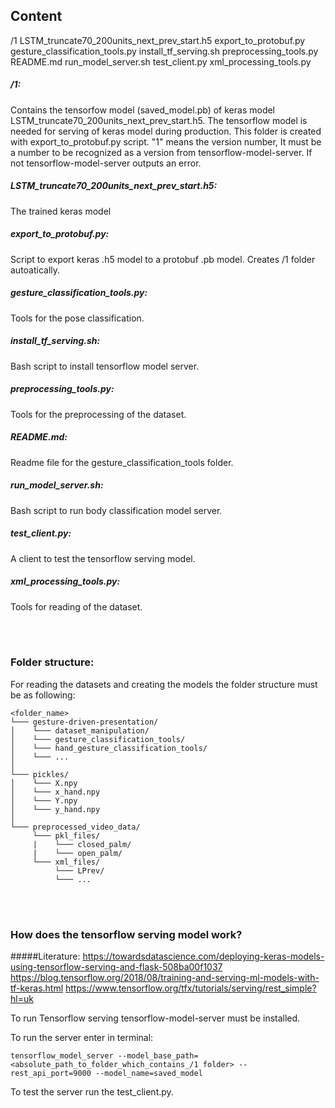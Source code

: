 ## Content

/1
LSTM_truncate70_200units_next_prev_start.h5
export_to_protobuf.py
gesture_classification_tools.py
install_tf_serving.sh
preprocessing_tools.py
README.md
run_model_server.sh
test_client.py
xml_processing_tools.py

##### /1: 
Contains the tensorfow model (saved_model.pb) of keras model LSTM_truncate70_200units_next_prev_start.h5. The tensorflow model is needed for serving of keras model during production. This folder is created with export_to_protobuf.py script. "1" means the version number, It must be a number to be recognized as a version from tensorflow-model-server. If not tensorflow-model-server outputs an error.

##### LSTM_truncate70_200units_next_prev_start.h5:
The trained keras model

##### export_to_protobuf.py:
Script to export keras .h5 model to a protobuf .pb model. Creates /1 folder autoatically.

##### gesture_classification_tools.py:
Tools for the pose classification.

##### install_tf_serving.sh:
Bash script to install tensorflow model server.

##### preprocessing_tools.py:
Tools for the preprocessing of the dataset.

##### README.md:
Readme file for the gesture_classification_tools folder.

##### run_model_server.sh:
Bash script to run body classification model server.

##### test_client.py: 
A client to test the tensorflow serving model.

##### xml_processing_tools.py:
Tools for reading of the dataset.

<br><br>
### Folder structure:
For reading the datasets and creating the models the folder structure must be as following:

```
<folder_name>
└─── gesture-driven-presentation/
│    └─── dataset_manipulation/
│    └─── gesture_classification_tools/
│    └─── hand_gesture_classification_tools/
│    └─── ...
│
└─── pickles/
│    └─── X.npy
│    └─── x_hand.npy
│    └─── Y.npy
│    └─── y_hand.npy
│
└─── preprocessed_video_data/
     └─── pkl_files/
     |    └─── closed_palm/
     |    └─── open_palm/
     └─── xml_files/
          └─── LPrev/
          └─── ...
```

<br><br>
### How does the tensorflow serving model work?

#####Literature:
https://towardsdatascience.com/deploying-keras-models-using-tensorflow-serving-and-flask-508ba00f1037
https://blog.tensorflow.org/2018/08/training-and-serving-ml-models-with-tf-keras.html
https://www.tensorflow.org/tfx/tutorials/serving/rest_simple?hl=uk

To run Tensorflow serving tensorflow-model-server must be installed.

To run the server enter in terminal:

```
tensorflow_model_server --model_base_path=<absolute_path_to_folder_which_contains_/1 folder> --rest_api_port=9000 --model_name=saved_model
```

To test the server run the test_client.py.

